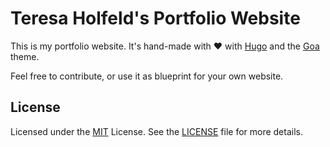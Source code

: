 # Teresa Holfeld's Portfolio Website

This is my portfolio website. It's hand-made with :heart: with [Hugo](https://gohugo.io/) and the [Goa](https://github.com/shenoybr/hugo-goa) theme.

Feel free to contribute, or use it as blueprint for your own website.

## License

Licensed under the [MIT](https://opensource.org/licenses/MIT) License. See the [LICENSE](https://raw.githubusercontent.com/teresaholfeld/portfolio-website/master/LICENSE) file for more details.
